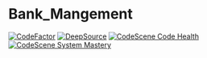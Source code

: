 # Bank_Mangement

[![CodeFactor](https://www.codefactor.io/repository/github/saurav-navdhare/bank-management-terminal/badge)](https://www.codefactor.io/repository/github/saurav-navdhare/bank-management-terminal)  [![DeepSource](https://deepsource.io/gh/Saurav-Navdhare/Bank-Management-Terminal.svg/?label=active+issues&show_trend=true)](https://deepsource.io/gh/Saurav-Navdhare/Bank-Management-Terminal/?ref=repository-badge)
[![CodeScene Code Health](https://codescene.io/projects/11866/status-badges/code-health)](https://codescene.io/projects/11866) [![CodeScene System Mastery](https://codescene.io/projects/11866/status-badges/system-mastery)](https://codescene.io/projects/11866)

